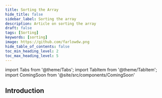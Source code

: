 ```yaml
---
title: Sorting the Array
hide_title: false
sidebar_label: Sorting the array
description: Article on sorting the array
draft: false
tags: [Sorting]
keywords: [sorting]
image: https://github.com/farlowdw.png
hide_table_of_contents: false
toc_min_heading_level: 2
toc_max_heading_level: 5
---
```


import Tabs from '@theme/Tabs';
import TabItem from '@theme/TabItem';
import ComingSoon from '@site/src/components/ComingSoon'

## Introduction

<ComingSoon />